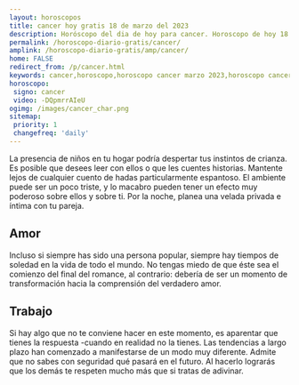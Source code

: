```yaml
---
layout: horoscopos
title: cancer hoy gratis 18 de marzo del 2023 
description: Horóscopo del dia de hoy para cancer. Horoscopo de hoy 18 de marzo del 2023. Las predicciones de amor, trabajo, vida personal gratis.
permalink: /horoscopo-diario-gratis/cancer/
amplink: /horoscopo-diario-gratis/amp/cancer/
home: FALSE
redirect_from: /p/cancer.html
keywords: cancer,horoscopo,horoscopo cancer marzo 2023,horoscopo cancer hoy,tarot cancer marzo 2023,horoscopo cancer,tarot cancer hoy,horoscopo de hoy,horoscopo diario,tarot del amor,horoscopo de hoy cancer,horoscopo diario del tarot, Horoscopo de hoy cancer 18 de marzo del 2023,horóscopo del día,signos zodiacales 2023, el horoscopo de hoy
horoscopo:
 signo: cancer
 video: -DQpmrrAIeU
ogimg: /images/cancer_char.png
sitemap:
 priority: 1
 changefreq: 'daily'
---
```



La presencia de niños en tu hogar podría despertar tus instintos de crianza. Es posible que desees leer con ellos o que les cuentes historias. Mantente lejos de cualquier cuento de hadas particularmente espantoso. El ambiente puede ser un poco triste, y lo macabro pueden tener un efecto muy poderoso sobre ellos y sobre ti. Por la noche, planea una velada privada e íntima con tu pareja.

## Amor

Incluso si siempre has sido una persona popular, siempre hay tiempos de soledad en la vida de todo el mundo. No tengas miedo de que éste sea el comienzo del final del romance, al contrario: debería de ser un momento de transformación hacia la comprensión del verdadero amor.

## Trabajo

Si hay algo que no te conviene hacer en este momento, es aparentar que tienes la respuesta -cuando en realidad no la tienes. Las tendencias a largo plazo han comenzado a manifestarse de un modo muy diferente. Admite que no sabes con seguridad qué pasará en el futuro. Al hacerlo lograrás que los demás te respeten mucho más que si tratas de adivinar.
